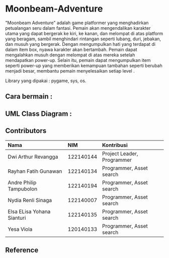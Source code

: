 # Moonbeam-Adventure

"Moonbeam Adventure" adalah game platformer yang menghadirkan petualangan seru dalam fantasi. Pemain akan  mengendalikan karakter utama yang dapat bergerak ke kiri, ke kanan, dan melompat di atas platform yang beragam, sambil menghindari rintangan seperti lubang, duri, jebakan, dan musuh yang bergerak. Dengan mengumpulkan hati yang terdapat di dalam item box, nyawa karakter akan bertambah. Pemain dapat mengalahkan musuh dengan melompat di atas mereka setelah mendapatkan power-up. Selain itu, pemain dapat mengumpulkan item seperti power-up yang memberikan kemampuan tambahan seperti berubah menjadi besar, membantu pemain menyelesaikan setiap level . 

Library yang dipakai : pygame, sys, os.

## Cara bermain :

## UML Class Diagram :


## Contributors



| Nama |  NIM     | Kontribusi                |
| :-------- | :------- | :------------------------- |
| Dwi Arthur Revangga | 122140144 | Project Leader, Programmer |
| Rayhan Fatih Gunawan | 122140134 | Programmer, Asset search  |
| Andre Philip Tampubolon | 122140194 | Programmer, Asset search   |
| Nydia Renli Sinaga | 122140007 | Programmer, Asset search |
| Elsa ELisa Yohana Sianturi | 122140135  | Programmer, Asset search |
| Yesa Viola | 120140133 | Programmer, Asset search |

## Reference

